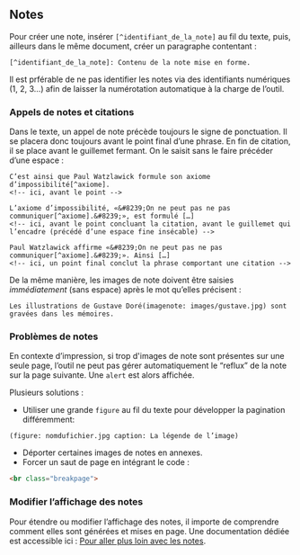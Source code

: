 

## Notes

Pour créer une note, insérer `[^identifiant_de_la_note]` au fil du texte, puis, ailleurs dans le même document, créer un paragraphe contentant :   

`[^identifiant_de_la_note]: Contenu de la note mise en forme.`

Il est prférable de ne pas identifier les notes via des identifiants numériques (1, 2, 3…) afin de laisser la numérotation automatique à la charge de l’outil.

### Appels de notes et citations

Dans le texte, un appel de note précède toujours le signe de ponctuation. Il se placera donc toujours avant le point final d’une phrase. En fin de citation, il se place avant le guillemet fermant. On le saisit sans le faire précéder d’une espace :
```pttp
C’est ainsi que Paul Watzlawick formule son axiome d’impossibilité[^axiome].
<!-- ici, avant le point -->

L’axiome d’impossibilité, «&#8239;On ne peut pas ne pas communiquer[^axiome].&#8239;», est formulé […]
<!-- ici, avant le point concluant la citation, avant le guillemet qui l’encadre (précédé d’une espace fine insécable) -->

Paul Watzlawick affirme «&#8239;On ne peut pas ne pas communiquer[^axiome].&#8239;». Ainsi […]
<!-- ici, un point final conclut la phrase comportant une citation -->
```

De la même manière, les images de note doivent être saisies _immédiatement_ (sans espace) après le mot qu’elles précisent :
```pttp
Les illustrations de Gustave Doré(imagenote: images/gustave.jpg) sont gravées dans les mémoires.
```

### Problèmes de notes

En contexte d’impression, si trop d'images de note sont présentes sur une seule page, l’outil ne peut pas gérer automatiquement le “reflux” de la note sur la page suivante. Une `alert` est alors affichée.

Plusieurs solutions : 

- Utiliser une grande `figure` au fil du texte pour développer la pagination différemment:
```pttp 
(figure: nomdufichier.jpg caption: La légende de l’image)
```
- Déporter certaines images de notes en annexes.
- Forcer un saut de page en intégrant le code :
```html
<br class="breakpage">
```

### Modifier l’affichage des notes

Pour étendre ou modifier l’affichage des notes, il importe de comprendre comment elles sont générées et mises en page. Une documentation dédiée est accessible ici : [Pour aller plus loin avec les notes](advanced-notes.md).

